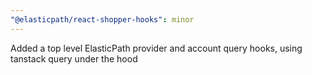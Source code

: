 ```yaml
---
"@elasticpath/react-shopper-hooks": minor
---
```


Added a top level ElasticPath provider and account query hooks, using tanstack query under the hood
